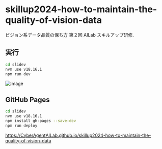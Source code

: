 # skillup2024-how-to-maintain-the-quality-of-vision-data
ビジョン系データ品質の保ち方 第２回 AILab スキルアップ研修.

## 実行

```bash
cd slidev
nvm use v18.16.1
npm run dev
```

![image](https://github.com/user-attachments/assets/b098a079-2249-4ce4-a72c-34f58fdc26d7)

## GitHub Pages

```bash
cd slidev
nvm use v18.16.1
npm install gh-pages --save-dev
npm run deploy
```

https://CyberAgentAILab.github.io/skillup2024-how-to-maintain-the-quality-of-vision-data
